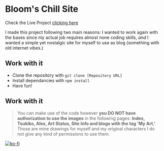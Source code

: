 # Bloom's Chill Site

Check the Live Project [clicking here]()

I made this project following two main reasons: I wanted to work again with the bases since my actual job requires almost none coding skills, *and* I wanted a simple yet nostalgic site for myself to use as blog (something with old internet vibes.)

## Work with it

- Clone the repository with `git clone [Repository URL]`
- Install dependancies with `npm install`
- Have fun!

## Work with it

> You can make use of the code however **you DO NOT have authorization to use the images** in the following pages: **Index, Tsukiko, Alex, Art Status, Site Info and blogs with the tag 'My Art.'** Those are mine drawings for myself and my original characters I do not give any kind of permissions to use them.

[![ko-fi](https://ko-fi.com/img/githubbutton_sm.svg)](https://ko-fi.com/A044GKP)

